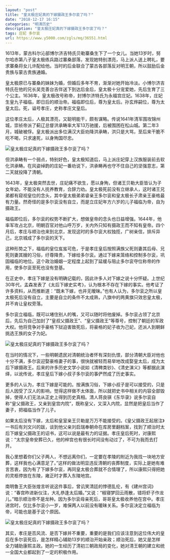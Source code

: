 ```yaml
---
layout: "post"
title: "皇太极庄妃真的下嫁摄政王多尔衮了吗？"
date: "2018-12-17 16:15"
categories: "明清历史"
description: "皇太极庄妃真的下嫁摄政王多尔衮了吗？"
tags: 庄妃 多尔衮
url: https://www.y5000.com/zgls/mq/36551.html
---
```






1613年，蒙古科尔沁部博尔济吉特氏贝勒寨桑生下了一个女儿。当她13岁时，努尔哈赤第八子皇太极练兵路过寨桑部落，发现她特别漂亮，马上派人送上聘礼，要求寨桑将女儿许配给他。当时的后金联合了蒙古各部落反对明王朝，所以鼓励后金贵族与蒙古贵族通婚。

皇太极原已与寨桑的妹妹为婚，但婚后多年不育，渐渐对她开始冷淡。小博尔济吉特氏在他的兄长吴克善台吉伴送下到达后金后，皇太极十分宠爱她，先后生育了三个公主。1636年，皇太极改号称帝，封博尔济特氏为永福宫庄妃。1638年，庄妃生皇九子福临，即日后的顺治帝。福临即位后，尊为皇太后。孙玄烨嗣位，尊为太皇太后。死，谥号孝庄，史称孝庄文皇后。

这位孝庄太后，人极其漂亮，又聪明能干，颇有谋略。传说1641年清军围攻锦州城，崇祯帝派了蓟辽总督洪承畴率大军13万驰援，后被围困在松山城。第二年3月，城破被俘。皇太极派出多位满汉大臣劝降洪承畴，洪只是大骂，至后来干脆不吃不喝，只求速死，以身殉国尽忠。

![皇太极庄妃真的下嫁摄政王多尔衮了吗？](https://img.y5000.com/uploads/allimg/181102/f32cf0b3c80a7fca18254b5035ceaf3d.jpg)

但洪承畴有一个弱点，特别好色，皇太极知道后，马上派庄妃穿上汉族服装前去软化洪承畴。在风姿绰韵的庄妃一番劝说下，洪承畴再也守不住自己的坚强意志，第二天就投降了清朝。

1643年，皇太极突然去世，庄妃痛不欲生，愿以身殉，但诸王贝勒大臣皆认为子女年幼，不能没有人抚养教育，合辞力劝。皇太极死前没有立继承人，这时诸王兄弟都有窥视皇位的念头，其中皇太极弟弟睿亲王多尔衮和皇太极长子肃亲王豪格最有力量。然奇怪的是多尔衮没有自立，而是立庄妃年方六岁的儿子福临为帝，自为摄政王。

福临即位后，多尔衮的权势不断扩大，想做皇帝的念头也日益增强。1644年，他率军攻占北京，明朝百官对他山呼万岁，关内外只知有摄政王而不知有皇帝。四个月后，孝庄与顺治也来到北京，发现这时的多尔衮大权独揽，广树亲信，排斥异己，北京城成了多尔衮的天下。

这种形势之下，福临的皇位岌岌可危，于是孝庄皇后按照满族父死则妻其后母、兄死则妻其嫂的习俗，纡尊降贵，下嫁给多尔衮。通过下嫁来笼络和控制多尔衮，巩固福临的地位。这个政治婚姻一定程度上起到了延缓与阻止多尔衮夺位称帝的作用，使多尔衮至死也没有登基。

在正史中，孝庄下嫁是没有明确记载的，因此许多人对下嫁之说十分怀疑。上世纪30年代，孟森发表了《太后下嫁史实考》，认为根本不存在下嫁的事实。他考证了许多资料，从而推断道：“既未下嫁，也并无暧昧。”也有人认为，多尔衮之所以皇太极死后没有自立，主要是自立的条件不太成熟，八旗中的两黄旗只效忠皇太极，并不肯让皇权旁落。

多尔衮立福临，既可以堵住别人的嘴，又可以随时将他废掉。多尔衮占领了北京后，先后为自己加封了“皇叔父摄政王”、“皇父摄政王”等尊号，控制了朝廷的军政大权。他将竞争对手豪格下狱迫害致死后，将豪格的妃子收为己妃，还派人到朝鲜挑选王族的女子为妃。

![皇太极庄妃真的下嫁摄政王多尔衮了吗？](https://img.y5000.com/uploads/allimg/181102/5d40d49a438ab43b0dcefbdce873da70.jpg)

在当时的情况下，一些明朝遗民对清朝统治者怀有深刻仇恨，部分清朝大臣对他也十分不满，多尔衮迎娶豪格妻子的事，很快就被轻而易举地改成娶皇太后，成为太后下嫁摄政王。后来的许多历史文学小说如《清稗类钞》、《清史演义》等都据此演绎，以讹传讹，孝庄皇后下嫁小叔子多尔衮的事俨然成了历史事实。

更多的人认为，孝庄下嫁是可能的。按满族习俗，下嫁小叔子是可以接受的，只是后人因受了汉人的影响，觉得这样做不太体面，所以就把史书中相关的内容全部毁掉，使得人们无法从正史上得到历史真相。清人蒋良骐《东华录》说多尔衮自称“皇父摄政王，又亲到皇宫内院”，既称皇父，又深入内院，显然是把皇后当作了妻子，把福临当作了儿子。

如果太后没有下嫁，太后和皇室亲王贝勒是万万不能接受的。《皇父摄政王起居注》一书后有刘文兴的跋，谈到他父亲刘启瑞奉朝命在库房里翻档案，找到了顺治时太后下嫁皇父摄政王的诏书，这可以说是最有力的证据。孝庄皇后死时，对康熙说：“太宗皇帝安葬已久，他的梓宫也有很长时间没有动过了，不可为我而去打开。

我心里想着你们父子两人，不想远离你们，一定要在孝陵的附近为我找一块地方安葬，这样我也心满意足了。”这样的做法明显违反清朝的丧葬制度，实际上是她有难言苦衷，因为有了下嫁多尔衮，再同皇太极合葬就不合情理了，所以康熙只得把她的灵柩停放在东陵，雍正时才葬入东陵地宫。

南明鲁王大臣张煌言听说这件事后，曾讥笑清廷的悖德乱伦，有《建州宫词》说：“春宫昨进新仪注，大礼恭逢太后婚。”又说：“椒寝梦回云雨散，错将虾子作龙儿。”暗示顺治帝不是龙种。因为多尔衮母亲死后，哥哥皇太极收养他在宫中。孝庄进宫时，仅比多尔衮小一岁，难保两人以前没有暖昧关系。多尔衮决定立福临为帝，可能也是基于这个原因。

![皇太极庄妃真的下嫁摄政王多尔衮了吗？](https://img.y5000.com/uploads/allimg/181102/a0bcc2d5082a9240b77459396091ef34.jpg)

其实，孝庄是否风流、是否下嫁并不重要，重要的是我们应该注意到这位伟大的皇后在多尔衮死后，是怎样精心辅助13岁的顺治开始亲政；顺治死后，她又是怎样全力辅助康熙主政。她的一生经历了清初三朝政局的变化，她对清王朝的建立和统一全国大业都起到了一定的积极作用。
